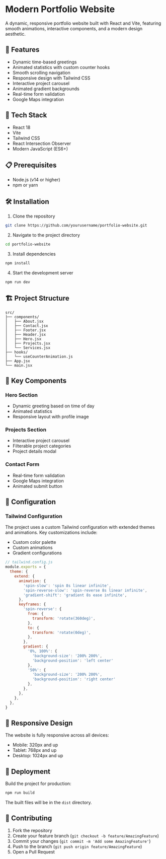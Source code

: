 # Modern Portfolio Website

A dynamic, responsive portfolio website built with React and Vite, featuring smooth animations, interactive components, and a modern design aesthetic.

## 🌟 Features

- Dynamic time-based greetings
- Animated statistics with custom counter hooks
- Smooth scrolling navigation
- Responsive design with Tailwind CSS
- Interactive project carousel
- Animated gradient backgrounds
- Real-time form validation
- Google Maps integration

## 🚀 Tech Stack

- React 18
- Vite
- Tailwind CSS
- React Intersection Observer
- Modern JavaScript (ES6+)

## 📋 Prerequisites

- Node.js (v14 or higher)
- npm or yarn

## 🛠️ Installation

1. Clone the repository
```bash
git clone https://github.com/yourusername/portfolio-website.git
```

2. Navigate to the project directory
```bash
cd portfolio-website
```

3. Install dependencies
```bash
npm install
```

4. Start the development server
```bash
npm run dev
```

## 🏗️ Project Structure

```
src/
├── components/
│   ├── About.jsx
│   ├── Contact.jsx
│   ├── Footer.jsx
│   ├── Header.jsx
│   ├── Hero.jsx
│   ├── Projects.jsx
│   └── Services.jsx
├── hooks/
│   └── useCounterAnimation.js
├── App.jsx
└── main.jsx
```

## 🎨 Key Components

### Hero Section
- Dynamic greeting based on time of day
- Animated statistics
- Responsive layout with profile image

### Projects Section
- Interactive project carousel
- Filterable project categories
- Project details modal

### Contact Form
- Real-time form validation
- Google Maps integration
- Animated submit button

## 🔧 Configuration

### Tailwind Configuration
The project uses a custom Tailwind configuration with extended themes and animations. Key customizations include:

- Custom color palette
- Custom animations
- Gradient configurations

```javascript
// tailwind.config.js
module.exports = {
  theme: {
    extend: {
      animation: {
        'spin-slow': 'spin 8s linear infinite',
        'spin-reverse-slow': 'spin-reverse 8s linear infinite',
        'gradient-shift': 'gradient 8s ease infinite',
      },
      keyframes: {
        'spin-reverse': {
          from: {
            transform: 'rotate(360deg)',
          },
          to: {
            transform: 'rotate(0deg)',
          },
        },
        gradient: {
          '0%, 100%': {
            'background-size': '200% 200%',
            'background-position': 'left center'
          },
          '50%': {
            'background-size': '200% 200%',
            'background-position': 'right center'
          },
        },
      },
    },
  },
}
```

## 📱 Responsive Design

The website is fully responsive across all devices:
- Mobile: 320px and up
- Tablet: 768px and up
- Desktop: 1024px and up

## 🚀 Deployment

Build the project for production:

```bash
npm run build
```

The built files will be in the `dist` directory.

## 🤝 Contributing

1. Fork the repository
2. Create your feature branch (`git checkout -b feature/AmazingFeature`)
3. Commit your changes (`git commit -m 'Add some AmazingFeature'`)
4. Push to the branch (`git push origin feature/AmazingFeature`)
5. Open a Pull Request

